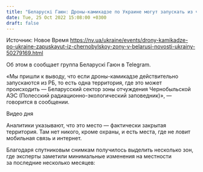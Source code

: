 ```yaml
---
title: "Беларускі Гаюн: Дроны-камикадзе по Украине могут запускать из части чернобыльской зоны в Беларуси"
date: Tue, 25 Oct 2022 15:08:00 +0300
draft: false
---
```

Источник: Новое Время https://nv.ua/ukraine/events/drony-kamikadze-po-ukraine-zapuskayut-iz-chernobylskoy-zony-v-belarusi-novosti-ukrainy-50279169.html


Об этом в сообщает группа Беларускі Гаюн в Telegram.

«Мы пришли к выводу, что если дроны-камикадзе действительно запускаются из РБ, то есть одна территория, где это может происходить — Беларусский сектор зоны отчуждения Чернобыльской АЭС (Полесский радиационно-экологический заповедник)», — говорится в сообщении.

 Видео дня   

Аналитики указывают, что это место — фактически закрытая территория. Там нет никого, кроме охраны, и есть места, где не ловит мобильная связь и интернет.

Благодаря спутниковым снимкам получилось выделить несколько зон, где эксперты заметили минимальные изменения на местности за последние несколько месяцев:
